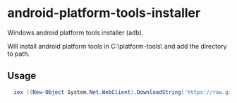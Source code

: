 # android-platform-tools-installer

Windows android platform tools installer (adb).

Will install android platform tools in C:\platform-tools\ and add the directory to path.

## Usage

```powershell
  iex ((New-Object System.Net.WebClient).DownloadString('https://raw.githubusercontent.com/tortitast/android-platform-tools-installer/master/setup.ps1'))
```
